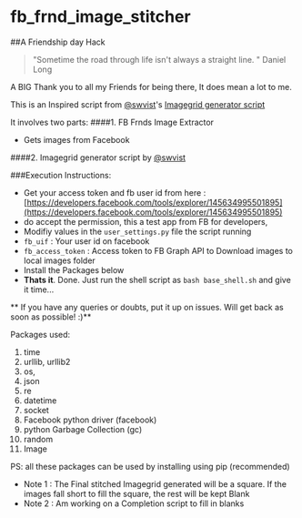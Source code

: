 fb_frnd_image_stitcher
======================

##A Friendship day Hack

> "Sometime the road through life isn't always a straight line. "
Daniel Long

A BIG Thank you to all my Friends for being there, It does mean a lot to me. 

This is an Inspired script from [@swvist](https://github.com/swvist)'s [Imagegrid generator script](https://gist.github.com/2692786)

It involves two parts:
####1. FB Frnds Image Extractor
- Gets images from Facebook

####2. Imagegrid generator script by [@swvist](https://github.com/swvist)

###Execution Instructions:
- Get your access token and fb user id from here : [https://developers.facebook.com/tools/explorer/145634995501895](https://developers.facebook.com/tools/explorer/145634995501895)
- do accept the permission, this a test app from FB for developers,
- Modifiy values in the `user_settings.py` file the script running
- `fb_uif`             : Your user id on facebook
- `fb_access_token`    : Access token to FB Graph API to Download images to local images folder
- Install the Packages below
- **Thats it**. Done. Just run the shell script as `bash base_shell.sh` and give it time...

** If you have any queries or doubts, put it up on issues. Will get back as soon as possible! :)**

Packages used:
1. time
2. urllib, urllib2
3. os, 
4. json
5. re
6. datetime
7. socket
8. Facebook python driver (facebook)
9. python Garbage Collection (gc)
10. random
11. Image

PS: all these packages can be used by installing using pip (recommended)

- Note 1    : The Final stitched Imagegrid generated will be a square. If the images fall short to fill the square, the rest will be kept Blank
- Note 2    : Am working on a Completion script to fill in blanks
